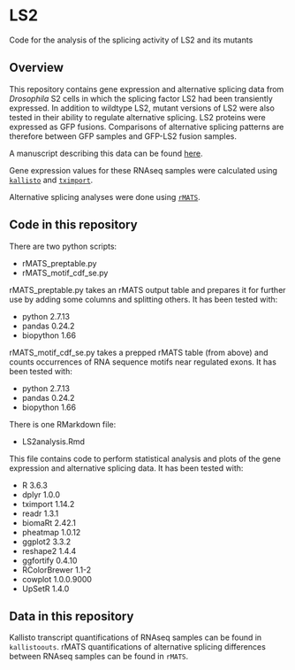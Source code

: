 # LS2
 Code for the analysis of the splicing activity of LS2 and its mutants

## Overview

This repository contains gene expression and alternative splicing data from _Drosophila_ S2 cells in which the splicing factor LS2 had been transiently expressed. In addition to wildtype LS2, mutant versions of LS2 were also tested in their ability to regulate alternative splicing.  LS2 proteins were expressed as GFP fusions. Comparisons of alternative splicing patterns are therefore between GFP samples and GFP-LS2 fusion samples.

A manuscript describing this data can be found [here](https://www.biorxiv.org/content/10.1101/2020.08.15.252130v1).

Gene expression values for these RNAseq samples were calculated using [`kallisto`](https://pachterlab.github.io/kallisto/) and [`tximport`](https://bioconductor.org/packages/devel/bioc/vignettes/tximport/inst/doc/tximport.html).

Alternative splicing analyses were done using [`rMATS`](http://rnaseq-mats.sourceforge.net/).

## Code in this repository

There are two python scripts:

- rMATS_preptable.py
- rMATS\_motif\_cdf_se.py

rMATS_preptable.py takes an rMATS output table and prepares it for further use by adding some columns and splitting others.  It has been tested with:

- python 2.7.13
- pandas 0.24.2
- biopython 1.66

rMATS\_motif\_cdf_se.py takes a prepped rMATS table (from above) and counts occurrences of RNA sequence motifs near regulated exons. It has been tested with:

- python 2.7.13
- pandas 0.24.2
- biopython 1.66

There is one RMarkdown file:

- LS2analysis.Rmd

This file contains code to perform statistical analysis and plots of the gene expression and alternative splicing data. It has been tested with:

- R 3.6.3
- dplyr 1.0.0
- tximport 1.14.2
- readr 1.3.1
- biomaRt 2.42.1
- pheatmap 1.0.12
- ggplot2 3.3.2
- reshape2 1.4.4
- ggfortify 0.4.10
- RColorBrewer 1.1-2
- cowplot 1.0.0.9000
- UpSetR 1.4.0

## Data in this repository

Kallisto transcript quantifications of RNAseq samples can be found in `kallistoouts`. rMATS quantifications of alternative splicing differences between RNAseq samples can be found in `rMATS`.
